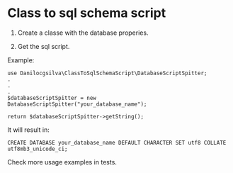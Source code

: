 # Class to sql schema script

1. Create a classe with the database properies.

2. Get the sql script.

Example:
```
use Danilocgsilva\ClassToSqlSchemaScript\DatabaseScriptSpitter;
.
.
.
$databaseScriptSpitter = new DatabaseScriptSpitter("your_database_name");

return $databaseScriptSpitter->getString();
```
It will result in:
```
CREATE DATABASE your_database_name DEFAULT CHARACTER SET utf8 COLLATE utf8mb3_unicode_ci;
```
Check more usage examples in tests.
